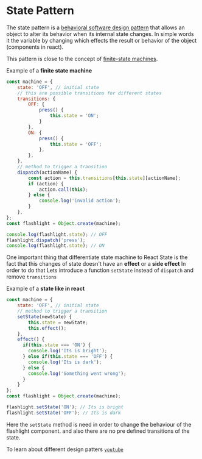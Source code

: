 # State Pattern

The state pattern is a [behavioral software design pattern](https://en.wikipedia.org/wiki/Software_design_pattern) that allows an object to alter its behavior when its internal state changes. In simple words it the variable by changing which effects the result or behavior of the object (components in react).

This pattern is close to the concept of [finite-state machines](https://en.wikipedia.org/wiki/Finite-state_machine).

Example of a **finite state machine**
```javascript
const machine = {
    state: 'OFF', // initial state
    // this are possible transitions for different states
    transitions: {
        OFF: {
            press() {
                this.state = 'ON';
            }
        },
        ON: {
            press() {
                this.state = 'OFF';
            },
        },
    },
    // method to trigger a transition
    dispatch(actionName) {
        const action = this.transitions[this.state][actionName];
        if (action) {
            action.call(this);
        } else {
            console.log('invalid action');
        }
    },
};
const flashlight = Object.create(machine);

console.log(flashlight.state); // OFF
flashlight.dispatch('press'); 
console.log(flashlight.state); // ON
```

One important thing that differentiate state machine to React State is the fact that this changes of state doesn't have an **effect** or a **side effect** In order to do that Lets introduce a function `setState` instead of `dispatch` and remove `transitions`

Example of a **state like in react**
```javascript
const machine = {
    state: 'OFF', // initial state
    // method to trigger a transition
    setState(newState) {
        this.state = newState;
        this.effect();
    },
    effect() {
      if(this.state === 'ON') {
        console.log('Its is bright');
      } else if(this.state === 'OFF') {
        console.log('Its is dark');
      } else {
        console.log('Something went wrong');
      }
    }
};
const flashlight = Object.create(machine); 

flashlight.setState('ON'); // Its is bright
flashlight.setState('OFF'); // Its is dark
```
Here the `setState` method is need in order to change the behaviour of the flashlight component. and also there are no pre defined transitions of the state.

To learn about different design patters [`youtube`](https://youtu.be/tv-_1er1mWI)